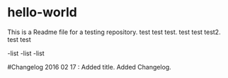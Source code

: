 # hello-world

This is a Readme file for a testing repository.
test test test.
test test test2.
    	test
  		test

-list
-list
-list

  		
#Changelog
2016 02 17 : Added title. Added Changelog.


